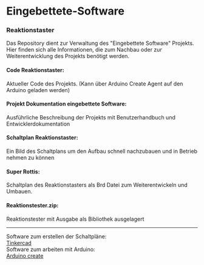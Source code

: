# Eingebettete-Software
### Reaktionstaster

Das Repository dient zur Verwaltung des "Eingebettete Software" Projekts.
Hier finden sich alle Informationen, die zum Nachbau oder zur Weiterentwicklung des Projekts benötigt werden.

#### Code Reaktionstaster: 
Aktueller Code des Projekts. (Kann über Arduino Create Agent auf den Arduino geladen werden)

#### Projekt Dokumentation eingebettete Software:
Ausführliche Beschreibung der Projekts mit Benutzerhandbuch und Entwicklerdokumentation

#### Schaltplan Reaktionstaster:
Ein Bild des Schaltplans um den Aufbau schnell nachzubauen und in Betrieb nehmen zu können

#### Super Rottis:
Schaltplan des Reaktionstasters als Brd Datei zum Weiterentwickeln und Umbauen.

#### Reaktionstester.zip:
Reaktionstester mit Ausgabe als Bibliothek ausgelagert 

***
Software zum  erstellen der Schaltpläne: <br>
[Tinkercad](https://www.tinkercad.com/#/) <br>
Software zum arbeiten mit Arduino: <br>
[Arduino create](https://create.arduino.cc/) <br>
